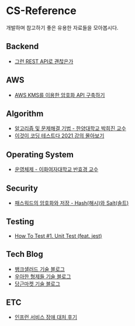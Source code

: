 # CS-Reference
개발하며 참고하기 좋은 유용한 자료들을 모아봅시다.
<br />

## Backend
- [그런 REST API로 괜찮은가](https://youtu.be/RP_f5dMoHFc)

## AWS
- [AWS KMS를 이용한 암호화 API 구축하기](https://techblog.woowahan.com/2518/) 

## Algorithm
- [알고리즘 및 문제해결 기법 - 한양대학교 박희진 교수](http://www.kocw.or.kr/home/cview.do?mty=p&kemId=1166417&ar=relateCourse)
- [이것이 코딩 테스트다 2021 강의 몰아보기](https://youtube.com/playlist?list=PLRx0vPvlEmdAghTr5mXQxGpHjWqSz0dgC)

## Operating System
- [운영체제 - 이화여자대학교 반효경 교수](http://www.kocw.net/home/search/kemView.do?kemId=1046323)

## Security
- [패스워드의 암호화와 저장 - Hash(해시)와 Salt(솔트)](https://st-lab.tistory.com/100)

## Testing
- [How To Test #1. Unit Test (feat. jest)](https://devowen.com/427)

## Tech Blog
- [뱅크샐러드 기술 블로그](https://blog.banksalad.com/tech/)
- [우아한 형제들 기술 블로그](https://techblog.woowahan.com/)
- [당근마켓 기술 블로그](https://medium.com/daangn)

## ETC
- [인프런 서비스 장애 대처 후기](https://tech.inflab.com/202201-event-postmortem/)
